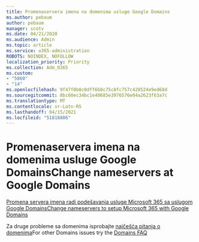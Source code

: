 ```yaml
---
title: Promenaservera imena na domenima usluge Google Domains
ms.author: pebaum
author: pebaum
manager: scotv
ms.date: 04/21/2020
ms.audience: Admin
ms.topic: article
ms.service: o365-administration
ROBOTS: NOINDEX, NOFOLLOW
localization_priority: Priority
ms.collection: Adm_O365
ms.custom:
- "5860"
- "14"
ms.openlocfilehash: 9f47f0b8c0dff660c75c8fc757c428524e9ed68d
ms.sourcegitcommit: 8bc60ec34bc1e40685e3976576e04a2623f63a7c
ms.translationtype: MT
ms.contentlocale: sr-Latn-RS
ms.lasthandoff: 04/15/2021
ms.locfileid: "51818806"
---
```

# <a name="change-nameservers-at-google-domains"></a><span data-ttu-id="dd2df-102">Promenaservera imena na domenima usluge Google Domains</span><span class="sxs-lookup"><span data-stu-id="dd2df-102">Change nameservers at Google Domains</span></span>

[<span data-ttu-id="dd2df-103">Promena servera imena radi podešavanja usluge Microsoft 365 sa uslugom Google Domains</span><span class="sxs-lookup"><span data-stu-id="dd2df-103">Change nameservers to setup Microsoft 365 with Google Domains</span></span>](https://docs.microsoft.com/microsoft-365/admin/dns/change-nameservers-at-google-domains?view=o365-worldwide)

<span data-ttu-id="dd2df-104">Za druge probleme sa domenima isprobajte [najčešća pitanja o domenima](https://docs.microsoft.com/microsoft-365/admin/setup/domains-faq?view=o365-worldwide)</span><span class="sxs-lookup"><span data-stu-id="dd2df-104">For other Domains issues try the [Domains FAQ](https://docs.microsoft.com/microsoft-365/admin/setup/domains-faq?view=o365-worldwide)</span></span>
